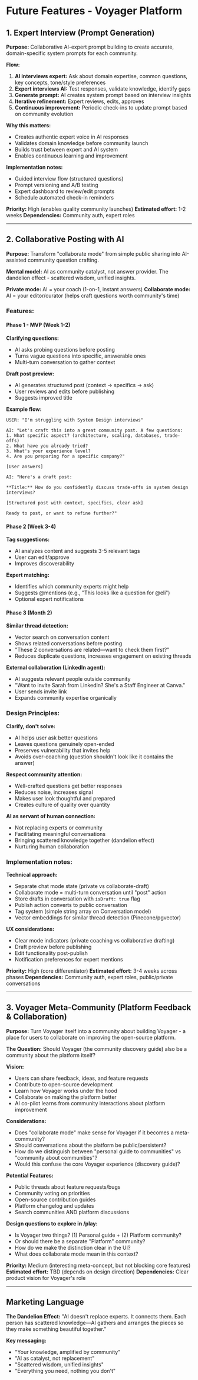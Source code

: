 # Future Features - Voyager Platform

## 1. Expert Interview (Prompt Generation)

**Purpose:** Collaborative AI-expert prompt building to create accurate, domain-specific system prompts for each community.

**Flow:**
1. **AI interviews expert:** Ask about domain expertise, common questions, key concepts, tone/style preferences
2. **Expert interviews AI:** Test responses, validate knowledge, identify gaps
3. **Generate prompt:** AI creates system prompt based on interview insights
4. **Iterative refinement:** Expert reviews, edits, approves
5. **Continuous improvement:** Periodic check-ins to update prompt based on community evolution

**Why this matters:**
- Creates authentic expert voice in AI responses
- Validates domain knowledge before community launch
- Builds trust between expert and AI system
- Enables continuous learning and improvement

**Implementation notes:**
- Guided interview flow (structured questions)
- Prompt versioning and A/B testing
- Expert dashboard to review/edit prompts
- Schedule automated check-in reminders

**Priority:** High (enables quality community launches)
**Estimated effort:** 1-2 weeks
**Dependencies:** Community auth, expert roles

---

## 2. Collaborative Posting with AI

**Purpose:** Transform "collaborate mode" from simple public sharing into AI-assisted community question crafting.

**Mental model:** AI as community catalyst, not answer provider. The dandelion effect - scattered wisdom, unified insights.

**Private mode:** AI = your coach (1-on-1, instant answers)
**Collaborate mode:** AI = your editor/curator (helps craft questions worth community's time)

### Features:

#### Phase 1 - MVP (Week 1-2)
**Clarifying questions:**
- AI asks probing questions before posting
- Turns vague questions into specific, answerable ones
- Multi-turn conversation to gather context

**Draft post preview:**
- AI generates structured post (context → specifics → ask)
- User reviews and edits before publishing
- Suggests improved title

**Example flow:**
```
USER: "I'm struggling with System Design interviews"

AI: "Let's craft this into a great community post. A few questions:
1. What specific aspect? (architecture, scaling, databases, trade-offs)
2. What have you already tried?
3. What's your experience level?
4. Are you preparing for a specific company?"

[User answers]

AI: "Here's a draft post:

**Title:** How do you confidently discuss trade-offs in system design interviews?

[Structured post with context, specifics, clear ask]

Ready to post, or want to refine further?"
```

#### Phase 2 (Week 3-4)
**Tag suggestions:**
- AI analyzes content and suggests 3-5 relevant tags
- User can edit/approve
- Improves discoverability

**Expert matching:**
- Identifies which community experts might help
- Suggests @mentions (e.g., "This looks like a question for @eli")
- Optional expert notifications

#### Phase 3 (Month 2)
**Similar thread detection:**
- Vector search on conversation content
- Shows related conversations before posting
- "These 2 conversations are related—want to check them first?"
- Reduces duplicate questions, increases engagement on existing threads

**External collaboration (LinkedIn agent):**
- AI suggests relevant people outside community
- "Want to invite Sarah from LinkedIn? She's a Staff Engineer at Canva."
- User sends invite link
- Expands community expertise organically

### Design Principles:

**Clarify, don't solve:**
- AI helps user ask better questions
- Leaves questions genuinely open-ended
- Preserves vulnerability that invites help
- Avoids over-coaching (question shouldn't look like it contains the answer)

**Respect community attention:**
- Well-crafted questions get better responses
- Reduces noise, increases signal
- Makes user look thoughtful and prepared
- Creates culture of quality over quantity

**AI as servant of human connection:**
- Not replacing experts or community
- Facilitating meaningful conversations
- Bringing scattered knowledge together (dandelion effect)
- Nurturing human collaboration

### Implementation notes:

**Technical approach:**
- Separate chat mode state (private vs collaborate-draft)
- Collaborate mode = multi-turn conversation until "post" action
- Store drafts in conversation with `isDraft: true` flag
- Publish action converts to public conversation
- Tag system (simple string array on Conversation model)
- Vector embeddings for similar thread detection (Pinecone/pgvector)

**UX considerations:**
- Clear mode indicators (private coaching vs collaborative drafting)
- Draft preview before publishing
- Edit functionality post-publish
- Notification preferences for expert mentions

**Priority:** High (core differentiator)
**Estimated effort:** 3-4 weeks across phases
**Dependencies:** Community auth, expert roles, public/private conversations

---

## 3. Voyager Meta-Community (Platform Feedback & Collaboration)

**Purpose:** Turn Voyager itself into a community about building Voyager - a place for users to collaborate on improving the open-source platform.

**The Question:** Should Voyager (the community discovery guide) also be a community about the platform itself?

**Vision:**
- Users can share feedback, ideas, and feature requests
- Contribute to open-source development
- Learn how Voyager works under the hood
- Collaborate on making the platform better
- AI co-pilot learns from community interactions about platform improvement

**Considerations:**
- Does "collaborate mode" make sense for Voyager if it becomes a meta-community?
- Should conversations about the platform be public/persistent?
- How do we distinguish between "personal guide to communities" vs "community about communities"?
- Would this confuse the core Voyager experience (discovery guide)?

**Potential Features:**
- Public threads about feature requests/bugs
- Community voting on priorities
- Open-source contribution guides
- Platform changelog and updates
- Search communities AND platform discussions

**Design questions to explore in /play:**
- Is Voyager two things? (1) Personal guide + (2) Platform community?
- Or should there be a separate "Platform" community?
- How do we make the distinction clear in the UI?
- What does collaborate mode mean in this context?

**Priority:** Medium (interesting meta-concept, but not blocking core features)
**Estimated effort:** TBD (depends on design direction)
**Dependencies:** Clear product vision for Voyager's role

---

## Marketing Language

**The Dandelion Effect:**
"AI doesn't replace experts. It connects them. Each person has scattered knowledge—AI gathers and arranges the pieces so they make something beautiful together."

**Key messaging:**
- "Your knowledge, amplified by community"
- "AI as catalyst, not replacement"
- "Scattered wisdom, unified insights"
- "Everything you need, nothing you don't"
